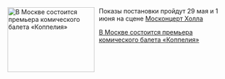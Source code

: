 <!--2025-05-25 14:45:42-->
<div class="yb">
  <div class="rss kino_teatr"><a href="https://www.kino-teatr.ru/teatr/news/y2025/5-25/37811/" title="В Москве состоится премьера комического балета «Коппелия»"><img src="https://www.kino-teatr.ru/news/1/1/37811/poster.jpg" width="196" height="147" align="left" hspace="5" style="margin: 0px 10px 0px 5px" alt="В Москве состоится премьера комического балета «Коппелия»"/></a>Показы постановки пройдут 29 мая и 1 июня на сцене <a href=https://www.kino-teatr.ru/teatr/1448/ target=_blank>Москонцерт Холла</a> <p class="titl"><a href="https://www.kino-teatr.ru/teatr/news/y2025/5-25/37811/">В Москве состоится премьера комического балета «Коппелия»</a></p></div>
</div>

